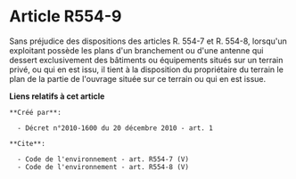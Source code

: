 # Article R554-9

Sans préjudice des dispositions des articles R. 554-7 et R. 554-8, lorsqu'un exploitant possède les plans d'un branchement ou
d'une antenne qui dessert exclusivement des bâtiments ou équipements situés sur un terrain privé, ou qui en est issu, il
tient à la disposition du propriétaire du terrain le plan de la partie de l'ouvrage située sur ce terrain ou qui en est
issue.

**Liens relatifs à cet article**

	**Créé par**:

	  - Décret n°2010-1600 du 20 décembre 2010 - art. 1

	**Cite**:

	  - Code de l'environnement - art. R554-7 (V)
	  - Code de l'environnement - art. R554-8 (V)
